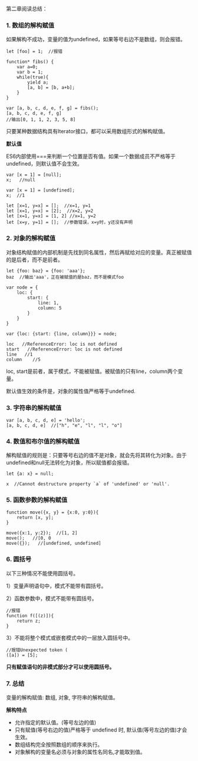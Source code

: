 第二章阅读总结：

### 1. 数组的解构赋值

如果解构不成功，变量的值为undefined，如果等号右边不是数组，则会报错。

```
let [foo] = 1;  //报错
```

```
function* fibs() {
	var a=0;
	var b = 1;
	while(true){
		yield a;
		[a, b] = [b, a+b];
	}
}

var [a, b, c, d, e, f, g] = fibs();
[a, b, c, d, e, f, g] 
//输出[0, 1, 1, 2, 3, 5, 8]
```

只要某种数据结构具有Iterator接口，都可以采用数组形式的解构赋值。

**默认值**

ES6内部使用===来判断一个位置是否有值。如果一个数据成员不严格等于undefined，则默认值不会生效。

```
var [x = 1] = [null];
x;   //null

var [x = 1] = [undefined];
x;  //1

let [x=1, y=x] = [];  //x=1, y=1
let [x=1, y=x] = [2];  //x=2, y=2
let [x=1, y=x] = [1, 2] //x=1, y=2
let [x=y, y=1] = [];  //参数错误，x=y时，y还没有声明
```

### 2. 对象的解构赋值

对象结构赋值的内部机制是先找到同名属性，然后再赋给对应的变量。真正被赋值的是后者，而不是前者。

```
let {foo: baz} = {foo: 'aaa'};
baz  //输出'aaa'，正在被赋值的是baz，而不是模式foo
```

```
var node = {
	loc: {
		start: {
			line: 1,
			column: 5
		}
	}
}

var {loc: {start: {line, column}}} = node;

loc   //ReferenceError: loc is not defined
start   //ReferenceError: loc is not defined
line   //1
column    //5
```

loc, start是前者，属于模式，不能被赋值。被赋值的只有line，column两个变量。

默认值生效的条件是，对象的属性值严格等于undefined.

### 3. 字符串的解构赋值

```
var [a, b, c, d, e] = 'hello';
[a, b, c, d, e]  //["h", "e", "l", "l", "o"]
```

### 4. 数值和布尔值的解构赋值

解构赋值的规则是：只要等号右边的值不是对象，就会先将其转化为对象。由于undefined和null无法转化为对象，所以赋值都会报错。

```
let {a: x} = null;

x  //Cannot destructure property `a` of 'undefined' or 'null'.
```

### 5. 函数参数的解构赋值

```
function move({x, y} = {x:0, y:0}){
    return [x, y];
}

move({x:1, y:2});  //[1, 2]
move();   //[0, 0
move({});   //[undefined, undefined]
```

### 6. 圆括号

以下三种情况不能使用圆括号。

1）变量声明语句中，模式不能带有圆括号。

2）函数参数中，模式不能带有圆括号。

```
//报错
function f([(z)]){
    return z;
}  
```

3）不能将整个模式或嵌套模式中的一层放入圆括号中。

```
//报错Unexpected token (
([a]) = [5];
```

**只有赋值语句的非模式部分才可以使用圆括号。**

### 7. 总结

变量的解构赋值: 数组, 对象, 字符串的解构赋值。


**解构特点**

 - 允许指定的默认值。(等号左边的值)
 - 只有赋值(等号右边的值)严格等于 undefined 时, 默认值(等号左边的值)才会生效。
 - 数组结构完全按照数组的顺序来执行。
 - 对象解构的变量名必须与对象的属性名同名,才能取到值。

